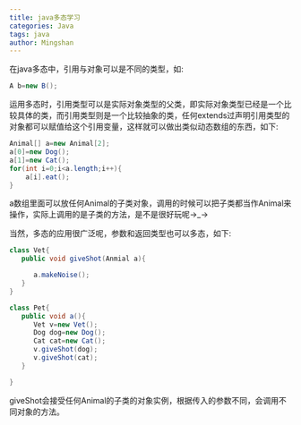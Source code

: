 ```yaml
---
title: java多态学习
categories: Java
tags: java
author: Mingshan
---
```

在java多态中，引用与对象可以是不同的类型，如:

```java
A b=new B();

```
运用多态时，引用类型可以是实际对象类型的父类，即实际对象类型已经是一个比较具体的类，而引用类型则是一个比较抽象的类，任何extends过声明引用类型的对象都可以赋值给这个引用变量，这样就可以做出类似动态数组的东西，如下:

```java
Animal[] a=new Animal[2];
a[0]=new Dog();
a[1]=new Cat();
for(int i=0;i<a.length;i++){
    a[i].eat();
}

```
a数组里面可以放任何Animal的子类对象，调用的时候可以把子类都当作Animal来操作，实际上调用的是子类的方法，是不是很好玩呢→_→

当然，多态的应用很广泛呢，参数和返回类型也可以多态，如下:

```java
class Vet{
   public void giveShot(Anmial a){

      a.makeNoise();
   }
}

class Pet{
   public void a(){
      Vet v=new Vet();
      Dog dog=new Dog();
      Cat cat=new Cat();
      v.giveShot(dog);
      v.giveShot(cat);
   }

}
```
giveShot会接受任何Animal的子类的对象实例，根据传入的参数不同，会调用不同对象的方法。
